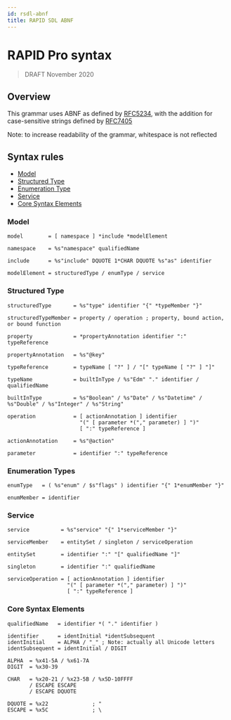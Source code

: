 ```yaml
---
id: rsdl-abnf
title: RAPID SDL ABNF
---
```


# RAPID Pro syntax

> DRAFT
> November 2020

## Overview

This grammar uses ABNF as defined by [RFC5234](https://tools.ietf.org/html/rfc5234), with the addition for case-sensitive strings defined by [RFC7405](https://tools.ietf.org/html/rfc7405)

Note: to increase readability of the grammar, whitespace is not reflected

## Syntax rules

- [Model](#model)
- [Structured Type](#structured-type)
- [Enumeration Type](#enumeration-type)
- [Service](#service)
- [Core Syntax Elements](#core-syntax-elements)

### Model

```ABNF
model        = [ namespace ] *include *modelElement

namespace    = %s"namespace" qualifiedName

include      = %s"include" DQUOTE 1*CHAR DQUOTE %s"as" identifier

modelElement = structuredType / enumType / service
```

### Structured Type

```ABNF
structuredType       = %s"type" identifier "{" *typeMember "}"

structuredTypeMember = property / operation ; property, bound action, or bound function

property             = *propertyAnnotation identifier ":" typeReference

propertyAnnotation   = %s"@key"

typeReference        = typeName [ "?" ] / "[" typeName [ "?" ] "]"

typeName             = builtInType / %s"Edm" "." identifier / qualifiedName

builtInType          = %s"Boolean" / %s"Date" / %s"Datetime" / %s"Double" / %s"Integer" / %s"String"

operation            = [ actionAnnotation ] identifier
                       "(" [ parameter *("," parameter) ] ")"
                       [ ":" typeReference ]

actionAnnotation     = %s"@action"

parameter            = identifier ":" typeReference
```

### Enumeration Types

```ABNF
enumType   = ( %s"enum" / $s"flags" ) identifier "{" 1*enumMember "}"

enumMember = identifier
```

### Service

```ABNF
service          = %s"service" "{" 1*serviceMember "}"

serviceMember    = entitySet / singleton / serviceOperation

entitySet        = identifier ":" "[" qualifiedName "]"

singleton        = identifier ":" qualifiedName

serviceOperation = [ actionAnnotation ] identifier
                   "(" [ parameter *("," parameter) ] ")"
                   [ ":" typeReference ]
```

### Core Syntax Elements

```ABNF
qualifiedName   = identifier *( "." identifier )

identifier      = identInitial *identSubsequent
identInitial    = ALPHA / "_" ; Note: actually all Unicode letters
identSubsequent = identInitial / DIGIT

ALPHA  = %x41-5A / %x61-7A
DIGIT  = %x30-39

CHAR   = %x20-21 / %x23-5B / %x5D-10FFFF
       / ESCAPE ESCAPE
       / ESCAPE DQUOTE

DQUOTE = %x22              ; "
ESCAPE = %x5C              ; \
```
